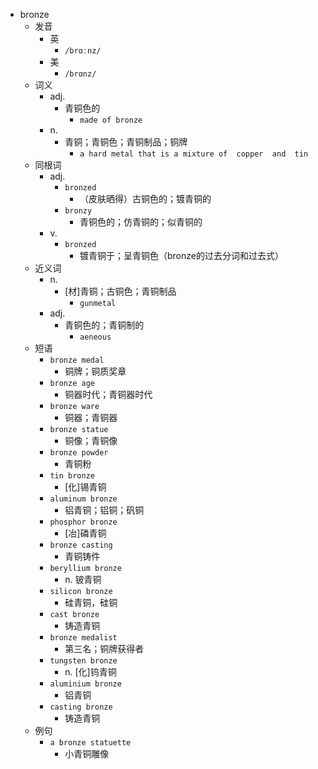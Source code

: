 - bronze
  - 发音
    - 英
      - `/brɑːnz/`
    - 美
      - `/brɑnz/`
  - 词义
    - adj.
      - 青铜色的
        - `made of bronze`
    - n.
      - 青铜；青铜色；青铜制品；铜牌
        - `a hard metal that is a mixture of  copper  and  tin `
  - 同根词
    - adj.
      - `bronzed`
        - （皮肤晒得）古铜色的；镀青铜的
      - `bronzy`
        - 青铜色的；仿青铜的；似青铜的
    - v.
      - `bronzed`
        - 镀青铜于；呈青铜色（bronze的过去分词和过去式）
  - 近义词
    - n.
      - [材]青铜；古铜色；青铜制品
        - `gunmetal`
    - adj.
      - 青铜色的；青铜制的
        - `aeneous`
  - 短语
    - `bronze medal`
      - 铜牌；铜质奖章 
    - `bronze age`
      - 铜器时代；青铜器时代 
    - `bronze ware`
      - 铜器；青铜器 
    - `bronze statue`
      - 铜像；青铜像 
    - `bronze powder`
      - 青铜粉 
    - `tin bronze`
      - [化]锡青铜 
    - `aluminum bronze`
      - 铝青铜；铝铜；矾铜 
    - `phosphor bronze`
      - [冶]磷青铜 
    - `bronze casting`
      - 青铜铸件 
    - `beryllium bronze`
      - n. 铍青铜 
    - `silicon bronze`
      - 硅青铜，硅铜 
    - `cast bronze`
      - 铸造青铜 
    - `bronze medalist`
      - 第三名；铜牌获得者 
    - `tungsten bronze`
      - n. [化]钨青铜 
    - `aluminium bronze`
      - 铝青铜 
    - `casting bronze`
      - 铸造青铜 
  - 例句
    - `a bronze statuette`
      - 小青铜雕像

